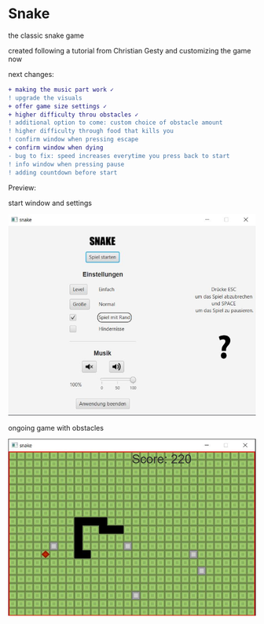 # Snake
the classic snake game

created following a tutorial from Christian Gesty and customizing the game now

next changes:

```diff
+ making the music part work ✓
! upgrade the visuals 
+ offer game size settings ✓
+ higher difficulty throu obstacles ✓
! additional option to come: custom choice of obstacle amount
! higher difficulty through food that kills you
! confirm window when pressing escape
+ confirm window when dying
- bug to fix: speed increases everytime you press back to start
! info window when pressing pause
! adding countdown before start
```

Preview: 

start window and settings

![there should be a picture of the start window](Images/settigs.JPG)

ongoing game with obstacles

![there should be a picture of the game](Images/snakePreview.JPG)

